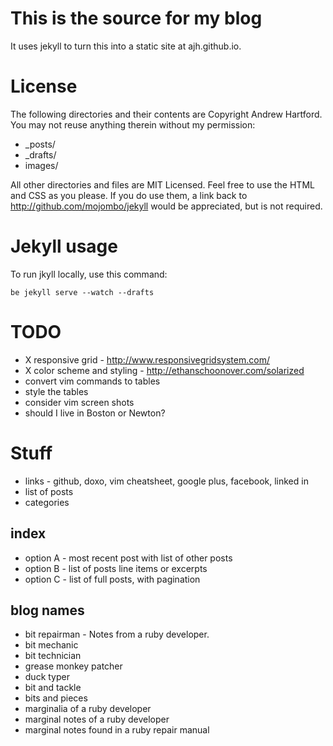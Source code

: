 # This is the source for my blog

It uses jekyll to turn this into a static site at ajh.github.io.

# License

The following directories and their contents are Copyright Andrew Hartford. You may not reuse anything therein without my permission:

* \_posts/
* \_drafts/
* images/

All other directories and files are MIT Licensed. Feel free to use the HTML and CSS as you please. If you do use them, a link back to http://github.com/mojombo/jekyll would be appreciated, but is not required.

# Jekyll usage

To run jkyll locally, use this command:

    be jekyll serve --watch --drafts

# TODO

* X responsive grid - http://www.responsivegridsystem.com/
* X color scheme and styling - http://ethanschoonover.com/solarized
* convert vim commands to tables
* style the tables
* consider vim screen shots
* should I live in Boston or Newton?

# Stuff

* links - github, doxo, vim cheatsheet, google plus, facebook, linked in
* list of posts
* categories

## index

* option A - most recent post with list of other posts
* option B - list of posts line items or excerpts
* option C - list of full posts, with pagination

## blog names

* bit repairman - Notes from a ruby developer.
* bit mechanic
* bit technician
* grease monkey patcher
* duck typer
* bit and tackle
* bits and pieces
* marginalia of a ruby developer
* marginal notes of a ruby developer
* marginal notes found in a ruby repair manual
